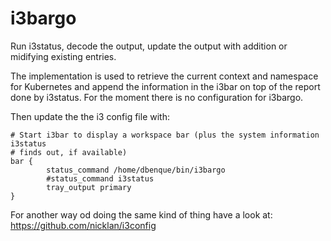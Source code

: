 # i3bargo

Run i3status, decode the output, update the output with addition or midifying existing entries.

The implementation is used to retrieve the current context and namespace for Kubernetes and append the information in the i3bar on top of the report done by i3status. For the moment there is no configuration for i3bargo.

Then update the the i3 config file with:

```
# Start i3bar to display a workspace bar (plus the system information i3status
# finds out, if available)
bar {
        status_command /home/dbenque/bin/i3bargo
        #status_command i3status
        tray_output primary
}
```

For another way od doing the same kind of thing have a look at: https://github.com/nicklan/i3config


